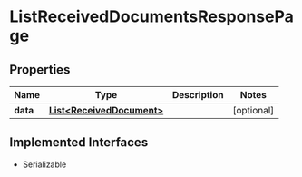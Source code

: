 

# ListReceivedDocumentsResponsePage


## Properties

| Name | Type | Description | Notes |
|------------ | ------------- | ------------- | -------------|
|**data** | [**List&lt;ReceivedDocument&gt;**](ReceivedDocument.md) |  |  [optional] |


## Implemented Interfaces

* Serializable


